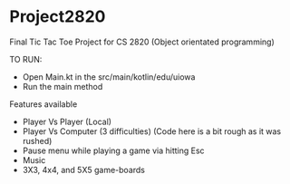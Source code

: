 # Project2820
Final Tic Tac Toe Project for CS 2820 (Object orientated programming)

TO RUN:
- Open Main.kt in the src/main/kotlin/edu/uiowa
- Run the main method

Features available
- Player Vs Player (Local)
- Player Vs Computer (3 difficulties) (Code here is a bit rough as it was rushed)
- Pause menu while playing a game via hitting Esc
- Music
- 3X3, 4x4, and 5X5 game-boards
